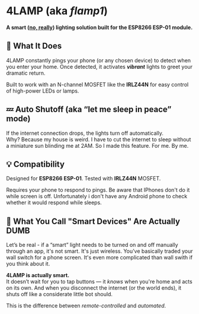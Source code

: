 # 4LAMP (aka *flamp1*)

**A smart ([no, really](#my-complaints)) lighting solution built for the ESP8266 ESP-01 module.**

## 🔧 What It Does

4LAMP constantly pings your phone (or any chosen device) to detect when you enter your home. Once detected, it activates ***vibrant*** lights to greet your dramatic return.

Built to work with an N-channel MOSFET like the **IRLZ44N** for easy control of high-power LEDs or lamps.

## 💤 Auto Shutoff (aka “let me sleep in peace” mode)

If the internet connection drops, the lights turn off automatically.  
Why? Because my house is weird. I have to cut the internet to sleep without a miniature sun blinding me at 2AM. So I made this feature. For me. By me.

## 💡 Compatibility

Designed for **ESP8266 ESP-01**. Tested with **IRLZ44N** MOSFET.

Requires your phone to respond to pings. Be aware that IPhones don't do it while screen is off. Unfortunately i don't have any Android phone to check whether it would respond while sleeps.

## <a name="my-complaints"></a>🤖 What You Call "Smart Devices" Are Actually DUMB

Let’s be real - if a “smart” light needs to be turned on and off manually through an app, it's not smart. It's just wireless. You’ve basically traded your wall switch for a phone screen. It's even more complicated than wall swith if you think about it.

**4LAMP is actually smart.**  
It doesn’t wait for you to tap buttons — it *knows* when you're home and acts on its own. And when you disconnect the internet (or the world ends), it shuts off like a considerate little bot should.

This is the difference between *remote-controlled* and *automated*.
